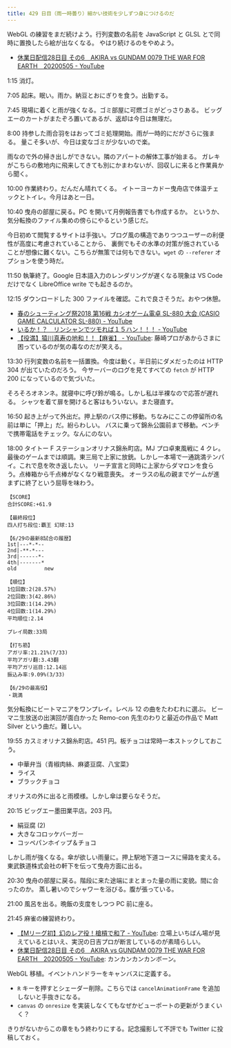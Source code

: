 ```yaml
---
title: 429 日目（雨一時曇り）細かい技術を少しずつ身につけるのだ
---
```


WebGL の練習をまだ続けよう。行列変数の名前を JavaScript と GLSL とで同時に置換したら絵が出なくなる。
やはり続けるのをやめよう。

* [休業日配信28日目 その6　AKIRA vs GUNDAM 0079 THE WAR FOR EARTH　20200505 - YouTube](https://www.youtube.com/watch?v=iBi3_IkNCmg)

1:15 消灯。

7:05 起床。眠い。雨か。納豆とおにぎりを食う。出勤する。

7:45 現場に着くと雨が強くなる。ゴミ部屋に可燃ゴミがどっさりある。
ビッグエーのカートがまたぞろ置いてあるが、返却は今日は無理だ。

8:00 持参した雨合羽をはおってゴミ処理開始。雨が一時的にだがさらに強まる。
量こそ多いが、今日は変なゴミが少ないので楽。

雨なので外の掃き出しができない。隣のアパートの解体工事が始まる。
ガレキがこちらの敷地内に飛来してきても別にかまわないが、回収しに来ると作業員から聞く。

10:00 作業終わり。だんだん晴れてくる。
イトーヨーカドー曳舟店で体温チェックとトイレ。今月はあと一日。

10:40 曳舟の部屋に戻る。PC を開いて月例報告書でも作成するか。
というか、気分転換のファイル集めの傍らにやるという感じだ。

今日初めて閲覧するサイトは手強い。ブログ風の構造でありつつユーザーの利便性が高度に考慮されていることから、
裏側でもその水準の対策が施されていることが想像に難くない。こちらが無策では何もできない。`wget` の `--referer` オプションを使う時だ。

11:50 執筆終了。Google 日本語入力のレンダリングが遅くなる現象は
VS Code だけでなく LibreOffice write でも起きるのか。

12:15 ダウンロードした 300 ファイルを確認。これで良さそうだ。おやつ休憩。

* [春のシューティング祭2018 第16戦 カシオゲーム電卓 SL-880 大会 (CASIO GAME CALCULATOR SL-880) - YouTube](https://www.youtube.com/watch?v=X9TkmOTKcdk)
* [いるか！？　リンシャンでツモれば１５ハン！！！ - YouTube](https://www.youtube.com/watch?v=1OPCD8AAZNI)
* [【役満】猿川真寿の地和！！【麻雀】 - YouTube](https://www.youtube.com/watch?v=6p-p3g30K_E): 藤崎プロがあからさまに困っているのが気の毒なのだが笑える。

13:30 行列変数の名前を一括置換。今度は動く。半日前にダメだったのは HTTP 304 が出ていたのだろう。
今サーバーのログを見てすべての `fetch` が HTTP 200 になっているので気づいた。

そろそろオネンネ。就寝中に呼び鈴が鳴る。しかし私は半裸なので応答が遅れる。
シャツを着て扉を開けると客はもういない。また寝直す。

16:50 起き上がって外出だ。押上駅のバス停に移動。ちなみにここの停留所の名前は単に「押上」だ。紛らわしい。
バスに乗って錦糸公園前まで移動。ベンチで携帯電話をチェック。なんにのない。

18:00 タイトー F ステーションオリナス錦糸町店。MJ プロ卓東風戦に 4 クレ。
最後のゲームまでは順調。東三局で上家に放銃。しかし一本場で一通跳満テンパイ。これで息を吹き返したい。
リーチ宣言と同時に上家からダマロンを食らう。点棒箱から千点棒がなくなり戦意喪失。
オーラスの私の親までゲームが進まずに終了という屈辱を味わう。

```text
【SCORE】
合計SCORE:+61.9

【最終段位】
四人打ち段位:覇王 幻球:13

【6/29の最新8試合の履歴】
1st|---*-*--
2nd|-**-*---
3rd|------*-
4th|-------*
old         new

【順位】
1位回数:2(28.57%)
2位回数:3(42.86%)
3位回数:1(14.29%)
4位回数:1(14.29%)
平均順位:2.14

プレイ局数:33局

【打ち筋】
アガリ率:21.21%(7/33)
平均アガリ翻:3.43翻
平均アガリ巡目:12.14巡
振込み率:9.09%(3/33)

【6/29の最高役】
・跳満
```

気分転換にビートマニアをワンプレイ。レベル 12 の曲をたわむれに選ぶ。
ビーマニ生放送の出演回が面白かった Remo-con 先生のわりと最近の作品で Matt Silver という曲だ。難しい。

19:55 カスミオリナス錦糸町店。451 円。板チョコは常時一本ストックしておこう。

* 中華弁当（青椒肉絲、麻婆豆腐、八宝菜》
* ライス
* ブラックチョコ

オリナスの外に出ると雨模様。しかし傘は要らなそうだ。

20:15 ビッグエー墨田業平店。203 円。

* 絹豆腐 (2)
* 大きなコロッケバーガー
* コッペパンホイップ＆チョコ

しかし雨が強くなる。傘が欲しい雨量に。押上駅地下道コースに帰路を変える。
東武鉄道株式会社の軒下を伝って曳舟方面に出る。

20:30 曳舟の部屋に戻る。階段に来た途端にまとまった量の雨に変貌。間に合ったのか。
蒸し暑いのでシャワーを浴びる。腹が張っている。

21:00 風呂を出る。晩飯の支度をしつつ PC 前に座る。

21:45 麻雀の練習終わり。

* [【Mリーグ初】幻のレア役！槍槓で和了 - YouTube](https://www.youtube.com/watch?v=oHfOdK8GLhM):
  立場上いちばん場が見えているとはいえ、実況の日吉プロが断言しているのが素晴らしい。
* [休業日配信28日目 その6　AKIRA vs GUNDAM 0079 THE WAR FOR EARTH　20200505 - YouTube](https://www.youtube.com/watch?v=iBi3_IkNCmg):
  カンカンカンカンボーン。

WebGL 移植。イベントハンドラーをキャンバスに定義する。

* `R` キーを押すとシェーダー削除。こちらでは `cancelAnimationFrame` を追加しないと手抜きになる。
* `canvas` の `onresize` を実装しなくてもなぜかビューポートの更新がうまくいく？

きりがないからこの章をもう終わりにする。記念撮影して不評でも Twitter に投稿しておく。

